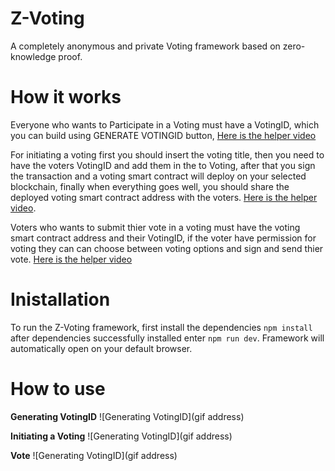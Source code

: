 # Z-Voting
A completely anonymous and private Voting framework based on zero-knowledge proof.

# How it works
Everyone who wants to Participate in a Voting must have a VotingID, which you can build using GENERATE VOTINGID button, [Here is the helper video](https://github.com/AMIRKHANEF/ZK-Gasless-Voting/blob/main/README.md#how-to-use)

For initiating a voting first you should insert the voting title, then you need to have the voters VotingID and add them in the to Voting, after that you sign the transaction and a voting smart contract will deploy on your selected blockchain, finally when everything goes well, you should share the deployed voting smart contract address with the voters. [Here is the helper video]().

Voters who wants to submit thier vote in a voting must have the voting smart contract address and their VotingID, if the voter have permission for voting they can can choose between voting options and sign and send thier vote. [Here is the helper video]()

# Inistallation
To run the Z-Voting framework, first install the dependencies `npm install` after dependencies successfully installed enter `npm run dev`.
Framework will automatically open on your default browser.

# How to use
**Generating VotingID**
![Generating VotingID](gif address)

**Initiating a Voting**
![Generating VotingID](gif address)

**Vote**
![Generating VotingID](gif address)
